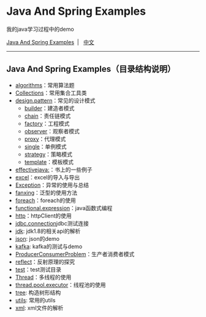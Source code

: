 # Java And Spring  Examples

我的java学习过程中的demo

[Java And Spring Examples](https://github.com/kezhangziyou/Test)  &nbsp;| &nbsp; [中文](README.md)

--- 

## Java And Spring  Examples（目录结构说明）

- [algorithms](https://github.com/kezhangziyou/Test/tree/dev/src/algorithm)：常用算法题
- [Collections](https://github.com/kezhangziyou/Test/tree/dev/src/Collections)：常用集合工具类
- [design.pattern](https://github.com/kezhangziyou/Test/tree/dev/src/design/pattern)：常见的设计模式
    * [builder](https://github.com/kezhangziyou/Test/blob/dev/src/design/pattern/builder)：建造者模式
    * [chain](https://github.com/kezhangziyou/Test/blob/dev/src/design/pattern/chain)：责任链模式
    * [factory](https://github.com/kezhangziyou/Test/blob/dev/src/design/pattern/factory)：工程模式
    * [observer](https://github.com/kezhangziyou/Test/blob/dev/src/design/pattern/observer)：观察者模式
    * [proxy](https://github.com/kezhangziyou/Test/blob/dev/src/design/pattern/proxy)：代理模式
    * [single](https://github.com/kezhangziyou/Test/blob/dev/src/design/pattern/single)：单例模式
    * [strategy](https://github.com/kezhangziyou/Test/blob/dev/src/design/pattern/strategy)：策略模式
    * [template](https://github.com/kezhangziyou/Test/blob/dev/src/design/pattern/template)：模板模式
- [effectivejava:](https://github.com/kezhangziyou/Test/tree/dev/src/effectivejava)：书上的一些例子
- [excel](https://github.com/kezhangziyou/Test/tree/dev/src/excel)：excel的导入与导出
- [Exception](https://github.com/kezhangziyou/Test/tree/dev/src/Exception)：异常的使用与总结
- [fanxing](https://github.com/kezhangziyou/Test/tree/dev/src/fanxing)：泛型的使用方法
- [foreach](https://github.com/kezhangziyou/Test/tree/dev/src/foreach)：foreach的使用
- [functional.expression](https://github.com/kezhangziyou/Test/tree/dev/src/functional/expression)：java函数式编程
- [http](https://github.com/kezhangziyou/Test/tree/dev/src/http)：httpClient的使用
- [jdbc.connection](https://github.com/kezhangziyou/Test/tree/dev/src/jdbc/connection)jdbc测试连接
- [jdk](https://github.com/kezhangziyou/Test/tree/dev/src/jdk): jdk1.8的相关api的解析
- [json](https://github.com/kezhangziyou/Test/tree/dev/src/json): json的demo
- [kafka](https://github.com/kezhangziyou/Test/tree/dev/src/kafka): kafka的测试与demo
- [ProducerConsumerProblem](https://github.com/kezhangziyou/Test/tree/dev/src/ProducerConsumerProblem)：生产者消费者模式
- [reflect](https://github.com/kezhangziyou/Test/tree/dev/src/reflect)：反射原理的探究
- [test](https://github.com/kezhangziyou/Test/tree/dev/src/test)：test测试目录
- [Thread](https://github.com/kezhangziyou/Test/tree/dev/src/algorithm)：多线程的使用
- [thread.pool.executor](https://github.com/kezhangziyou/Test/tree/dev/src/thread/pool/executor)：线程池的使用
- [tree](https://github.com/kezhangziyou/Test/tree/dev/src/tree): 构造树形结构
- [utils](https://github.com/kezhangziyou/Test/tree/dev/src/utils): 常用的utils
- [xml](https://github.com/kezhangziyou/Test/tree/dev/src/xml): xml文件的解析




